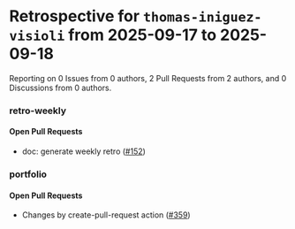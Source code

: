 # Retrospective for `thomas-iniguez-visioli` from 2025-09-17 to 2025-09-18

Reporting on 0 Issues from 0 authors, 2 Pull Requests from 2 authors, and 0 Discussions from 0 authors.


### retro-weekly

#### Open Pull Requests

- doc: generate weekly retro ([#152](https://github.com/thomas-iniguez-visioli/retro-weekly/pull/152))

### portfolio

#### Open Pull Requests

- Changes by create-pull-request action ([#359](https://github.com/thomas-iniguez-visioli/portfolio/pull/359))